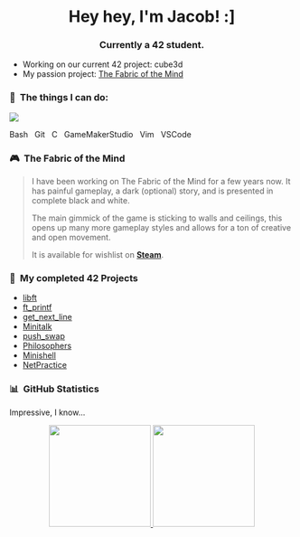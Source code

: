 <h1 align="center">Hey hey, I'm Jacob! :]</h1>
<h3 align="center">Currently a 42 student.</h3>

-  Working on our current 42 project: cube3d
-  My passion project: [The Fabric of the Mind](https://store.steampowered.com/app/2294430/The_Fabric_of_the_Mind/)

### 🔧 &nbsp;The things I can do:

<p align="left">
  <a href="https://skillicons.dev">
    <img src="https://skillicons.dev/icons?i=bash,git,c,gamemakerstudio,vim,vscode" />
  </a>
</p>
<p align="left">
  Bash &nbsp; Git &nbsp; C &nbsp; GameMakerStudio &nbsp; Vim &nbsp; VSCode
</p>

### 🎮 &nbsp;The Fabric of the Mind
<blockquote>
<p>
  I have been working on The Fabric of the Mind for a few years now.  
  It has painful gameplay, a dark (optional) story, and is presented in complete black and white.
</p>
<p>
  The main gimmick of the game is sticking to walls and ceilings, this opens up many more gameplay styles  
  and allows for a ton of creative and open movement.
</p>
<p>
  It is available for wishlist on <strong><a href="https://store.steampowered.com/app/2294430/The_Fabric_of_the_Mind/">Steam</a></strong>.
</p>
</blockquote>

### 💾 &nbsp;My completed 42 Projects
-  [libft](https://github.com/Cimex404/42-libft)
-  [ft_printf](https://github.com/Cimex404/42-ft_printf)
-  [get_next_line](https://github.com/Cimex404/42-get_next_line)
-  [Minitalk](https://github.com/Cimex404/42-minitalk)
-  [push_swap](https://github.com/Cimex404/42-push_swap)
-  [Philosophers](https://github.com/Cimex404/42-philosophers)
-  [Minishell](https://github.com/Cimex404/42-minishell)
-  [NetPractice](https://github.com/Cimex404/42-netPractice)

### 📊 &nbsp;GitHub Statistics
Impressive, I know...

<p align="center">
<a href="https://github.com/Cimex404">
  <img height="180em" src="https://github-readme-stats-eight-theta.vercel.app/api?username=Cimex404&show_icons=true&theme=radical&include_all_commits=true&count_private=true"/>
  <img height="180em" src="https://github-readme-stats-eight-theta.vercel.app/api/top-langs/?username=Cimex404&layout=compact&langs_count=4&theme=radical"/>
</a>
</p>
